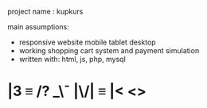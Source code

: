  project name : kupkurs

 main assumptions:
   - responsive website
       mobile
       tablet
       desktop
   - working shopping cart system and payment simulation
   - written with: html, js, php, mysql




# |3 ≡ /? _\¯ |\\/| ≡ |< <>

                                    
